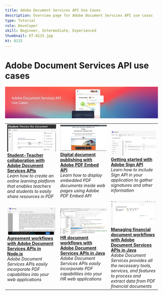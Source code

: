 ```yaml
---
title: Adobe Document Services API Use Cases
description: Overview page for Adobe Document Services API use cases
type: Tutorial
role: Developer
skill: Beginner, Intermediate, Experienced
thumbnail: KT-8115.jpg
kt: 8115
---
```


# Adobe Document Services API use cases

![Document Services API Use Case Banner](../assets/UseCaseHero.jpg)

<table style="table-layout:fixed">
<tr>
 <td>
   <a href="educationcollab.md">
      <img alt="Student-Teacher Collaboration with Adobe Document Services APIs" src="assets/edu_thumb.jpg" />
   </a>
    <div>
   <a href="ddppdfembedapi.md"><strong>Student-Teacher collaboration with Adobe Document Services APIs</strong></a>
    </div>
    <em>Learn how to create an online learning platform that enables teachers and students to easily share resources in PDF</em>
    <br>
  </td>
  <td>
   <a href="ddppdfembedapi.md">
      <img alt="Digital Document Publishing with Adobe PDF Embed API" src="assets/ddp_thumb.jpg" />
   </a>
    <div>
   <a href="ddppdfembedapi.md"><strong>Digital document publishing with Adobe PDF Embed API</strong></a>
    </div>
    <em>Learn how to display embedded PDF documents inside web pages using Adobe PDF Embed API</em>
    <br>
  </td>
  <td>
   <a href="signapi.md">
      <img alt="Getting started with Adobe Sign API" src="assets/GSASAPI_thumb.jpg" />
   </a>
    <div>
   <a href="signapi.md"><strong>Getting started with Adobe Sign API</strong></a>
    </div>
    <em>Learn how to include Sign API in your application to gather signatures and other information</em>
    <br>
  </td>
</tr>
<tr>
   <td>
   <a href="AgreementWorkflowsNodejs.md">
      <img alt="Agreement workflows with Adobe Document Services APIs in Node.js" src="assets/AWNjs_thumb.png" />
   </a>
    <div>
   <a href="AgreementWorkflowsNodejs.md"><strong>Agreement workflows with Adobe Document Services APIs in Node.js</strong></a>
    </div>
    <em>Adobe Document Services APIs easily incorporate PDF capabilities into your web applications</em>
    <br>
  </td>
  <td>
   <a href="HRAgreementWorkflowsJava.md">
      <img alt="HR document workflows with Adobe Document Services APIs in Java" src="assets/HRWJ_thumb.jpg" />
   </a>
    <div>
   <a href="HRAgreementWorkflowsJava.md"><strong>HR document workflows with Adobe Document Services APIs in Java</strong></a>
    </div>
    <em>Adobe Document Services APIs easily incorporate PDF capabilities into your HR web applications</em>
    <br>
  </td>
  <td>
   <a href="FinanceWorkflowsJava.md">
      <img alt="Managing financial document workflows with Adobe Document Services APIs in Java" src="assets/FAWJ_thumb.jpg" />
   </a>
    <div>
   <a href="FinanceWorkflowsJava.md"><strong>Managing financial document workflows with Adobe Document Services APIs in Java</strong></a>
    </div>
    <em>Adobe Document Services provides all the necessary tools, services, and features to process and extract data from PDF financial documents</em>
    <br>
  </td>
</tr>
</table>